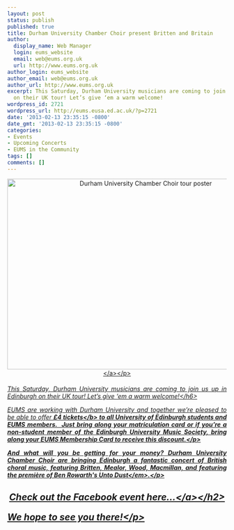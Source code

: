 ```yaml
---
layout: post
status: publish
published: true
title: Durham University Chamber Choir present Britten and Britain
author:
  display_name: Web Manager
  login: eums_website
  email: web@eums.org.uk
  url: http://www.eums.org.uk
author_login: eums_website
author_email: web@eums.org.uk
author_url: http://www.eums.org.uk
excerpt: This Saturday, Durham University musicians are coming to join us up in Edinburgh
  on their UK tour! Let’s give ‘em a warm welcome!
wordpress_id: 2721
wordpress_url: http://eums.eusa.ed.ac.uk/?p=2721
date: '2013-02-13 23:35:15 -0800'
date_gmt: '2013-02-13 23:35:15 -0800'
categories:
- Events
- Upcoming Concerts
- EUMS in the Community
tags: []
comments: []
---
```

<p style="text-align: center;"><a title="click for more details" href="http:&#47;&#47;www.facebook.com&#47;duchamberchoir"> <img alt="Durham University Chamber Choir tour poster" src="http:&#47;&#47;eums.eusa.ed.ac.uk&#47;wp-content&#47;uploads&#47;images&#47;w620&#47;posters&#47;durham_brittenandbritain.jpg" width="620" height="438" &#47;><&#47;a><&#47;p></p>
<h6 style="text-align: justify;">This Saturday, Durham University musicians are coming to join us up in Edinburgh on their UK tour! Let&rsquo;s give &lsquo;em a warm welcome!<&#47;h6></p>
<p style="text-align: justify;">EUMS are working with Durham University and together we&rsquo;re pleased to be able to offer&nbsp;<b>&pound;4 tickets<&#47;b>&nbsp;to all University of Edinburgh students and EUMS members.&nbsp;&nbsp;Just bring along your matriculation card or if you&rsquo;re a non-student member of the Edinburgh University Music Society, bring along your EUMS Membership Card to receive this discount.<&#47;p></p>
<p style="text-align: justify;">And what will you be getting for your money? Durham University Chamber Choir are bringing Edinburgh a fantastic concert of British choral music, featuring Britten, Mealor, Wood, Macmillan, and featuring the&nbsp;premi&egrave;re&nbsp;of Ben Rowarth's <em>Unto Dust<&#47;em>.<&#47;p></p>
<h2 class="whitelink" style="text-align: center;"><a href="https:&#47;&#47;www.facebook.com&#47;events&#47;506435416061401&#47;" target="_blank">Check out the Facebook event here...<&#47;a><&#47;h2></p>
<p style="text-align: justify;">We hope to see you there!<&#47;p></p>
